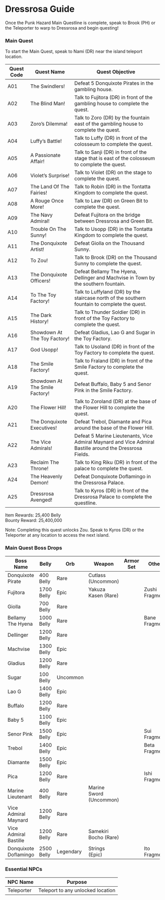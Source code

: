 # Dressrosa Guide

Once the Punk Hazard Main Questline is complete, speak to Brook (PH) or the Teleporter to warp to Dressrosa and begin questing!

### Main Quest

To start the Main Quest, speak to Nami (DR) near the island teleport location.

| Quest Code| Quest Name                    | Quest Objective|
|-----------|-----------                    |-----------|
| A01       | The Swindlers!                |Defeat 5 Donquixote Pirates in the gambling house.|
| A02       | The Blind Man!                |Talk to Fujitora (DR) in front of the gambling house to complete the quest.|
| A03       | Zoro’s Dilemma!               |Talk to Zoro (DR) by the fountain east of the gambling house to complete the quest.|
| A04       | Luffy’s Battle!               |Talk to Luffy (DR) in front of the colosseum to complete the quest.|
| A05       | A Passionate Affair!          |Talk to Sanji (DR) in front of the stage that is east of the colosseum to complete the quest.|
| A06       | Violet’s Surprise!            |Talk to Violet (DR) on the stage to complete the quest.|
| A07       | The Land Of The Fairies!      |Talk to Robin (DR) in the Tontatta Kingdom to complete the quest.|
| A08       | A Rouge Once More!            |Talk to Law (DR) on Green Bit to complete the quest.|
| A09       | The Navy Admiral!             |Defeat Fujitora on the bridge between Dressrosa and Green Bit.|
| A10       | Trouble On The Sunny!         |Talk to Usopp (DR) in the Tontatta Kingdom to complete the quest.|
| A11       | The Donquixote Artist!        |Defeat Giolla on the Thousand Sunny.|
| A12       | To Zou!                       |Talk to Brook (DR) on the Thousand Sunny to complete the quest.|
| A13       | The Donquixote Officers!      |Defeat Bellamy The Hyena, Dellinger and Machvise in Town by the southern fountain.|
| A14       | To The Toy Factory!           |Talk to Luffyland (DR) by the staircase north of the southern fountain to complete the quest.|
| A15       | The Dark History!             |Talk to Thunder Soldier (DR) in front of the Toy Factory to complete the quest.|
| A16       | Showdown At The Toy Factory!  |Defeat Gladius, Lao G and Sugar in the Toy Factory.|
| A17       | God Usopp!                    |Talk to Usoland (DR) in front of the Toy Factory to complete the quest.|
| A18       | The Smile Factory!            |Talk to Fraland (DR) in front of the Smile Factory to complete the quest.|
| A19       | Showdown At The Smile Factory!|Defeat Buffalo, Baby 5 and Senor Pink in the Smile Factory.|
| A20       | The Flower Hill!              |Talk to Zoroland (DR) at the base of the Flower Hill to complete the quest.|
| A21       | The Donquixote Executives!    |Defeat Trebol, Diamante and Pica around the base of the Flower Hill.|
| A22       | The Vice Admirals!            |Defeat 5 Marine Lieutenants, Vice Admiral Maynard and Vice Admiral Bastille around the Dressrosa Fields.|
| A23       | Reclaim The Throne!           |Talk to King Riku (DR) in front of the palace to complete the quest.|
| A24       | The Heavenly Demon!           |Defeat Donquixote Doflamingo in the Dressrosa Palace.|
| A25       | Dressrosa Avenged!            |Talk to Kyros (DR) in front of the Dressrosa Palace to complete the questline.|


Item Rewards: 25,400 Belly<br>
Bounty Reward: 25,400,000

Note: Completing this quest unlocks Zou. Speak to Kyros (DR) or the Teleporter at any location to access the next island.

### Main Quest Boss Drops

| Boss Name            | Belly      | Orb       | Weapon                   | Armor Set | Other         |
|-----------           |----------- |--------   |-----------               |-----------|-----------    |
| Donquixote Pirate    | 400 Belly  | Rare      | Cutlass (Uncommon)       |           |               |
| Fujitora             | 1700 Belly | Epic      | Yakuza Kasen (Rare)      |           | Zushi Fragment|
| Giolla               | 700 Belly  | Rare      |                          |           |               |
| Bellamy The Hyena    | 1000 Belly | Rare      |                          |           | Bane Fragment |
| Dellinger            | 1200 Belly | Rare      |                          |           |               |
| Machvise             | 1300 Belly | Epic      |                          |           |               |
| Gladius              | 1200 Belly | Rare      |                          |           |               |
| Sugar                | 100 Belly  | Uncommon  |                          |           |               |
| Lao G                | 1400 Belly | Epic      |                          |           |               |
| Buffalo              | 1200 Belly | Rare      |                          |           |               |
| Baby 5               | 1100 Belly | Epic      |                          |           |               |
| Senor Pink           | 1500 Belly | Epic      |                          |           | Sui Fragment  |
| Trebol               | 1400 Belly | Epic      |                          |           | Beta Fragment |
| Diamante             | 1500 Belly | Epic      |                          |           |               |
| Pica                 | 1200 Belly | Rare      |                          |           | Ishi Fragment |
| Marine Lieutenant    | 400 Belly  | Rare      | Marine Sword (Uncommon)  |           |               |
| Vice Admiral Maynard | 1200 Belly | Rare      |                          |           |               |
| Vice Admiral Bastille| 1200 Belly | Rare      | Samekiri Bocho (Rare)    |           |               |
| Donquixote Doflamingo| 2500 Belly | Legendary | Strings (Epic)           |           | Ito Fragment  |

### Essential NPCs

| NPC Name         | Purpose                                    |
|-------------     |-----------                                 |
| Teleporter       | Teleport to any unlocked location          |